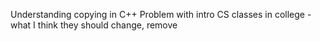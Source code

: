 Understanding copying in C++
Problem with intro CS classes in college
  -what I think they should change, remove
